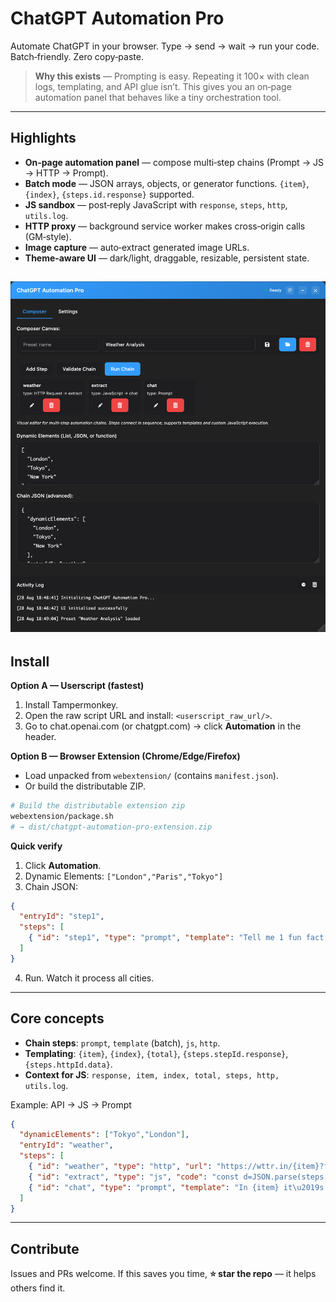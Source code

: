 # ChatGPT Automation Pro

Automate ChatGPT in your browser. Type → send → wait → run your code. Batch‑friendly. Zero copy‑paste.

<banner alt="ChatGPT Automation Pro banner"/>

> **Why this exists** — Prompting is easy. Repeating it 100× with clean logs, templating, and API glue isn’t. This gives you an on‑page automation panel that behaves like a tiny orchestration tool.

---

## Highlights

* **On‑page automation panel** — compose multi‑step chains (Prompt → JS → HTTP → Prompt).
* **Batch mode** — JSON arrays, objects, or generator functions. `{item}`, `{index}`, `{steps.id.response}` supported.
* **JS sandbox** — post‑reply JavaScript with `response`, `steps`, `http`, `utils.log`.
* **HTTP proxy** — background service worker makes cross‑origin calls (GM‑style).
* **Image capture** — auto‑extract generated image URLs.
* **Theme‑aware UI** — dark/light, draggable, resizable, persistent state.

![alt text](image.png)
---

## Install

**Option A — Userscript (fastest)**

1. Install Tampermonkey.
2. Open the raw script URL and install: `<userscript_raw_url/>`.
3. Go to chat.openai.com (or chatgpt.com) → click **Automation** in the header.

**Option B — Browser Extension (Chrome/Edge/Firefox)**

* Load unpacked from `webextension/` (contains `manifest.json`).
* Or build the distributable ZIP.

```bash
# Build the distributable extension zip
webextension/package.sh
# → dist/chatgpt-automation-pro-extension.zip
```

**Quick verify**

1. Click **Automation**.
2. Dynamic Elements: `["London","Paris","Tokyo"]`
3. Chain JSON:

```json
{
  "entryId": "step1",
  "steps": [
    { "id": "step1", "type": "prompt", "template": "Tell me 1 fun fact about {item}" }
  ]
}
```

4. Run. Watch it process all cities.

---

## Core concepts

* **Chain steps**: `prompt`, `template` (batch), `js`, `http`.
* **Templating**: `{item}`, `{index}`, `{total}`, `{steps.stepId.response}`, `{steps.httpId.data}`.
* **Context for JS**: `response, item, index, total, steps, http, utils.log`.

Example: API → JS → Prompt

```json
{
  "dynamicElements": ["Tokyo","London"],
  "entryId": "weather",
  "steps": [
    { "id": "weather", "type": "http", "url": "https://wttr.in/{item}?format=j1", "method": "GET", "next": "extract" },
    { "id": "extract", "type": "js", "code": "const d=JSON.parse(steps.weather.rawText); return d.current_condition[0].temp_C + '°C';", "next": "chat" },
    { "id": "chat", "type": "prompt", "template": "In {item} it\u2019s {steps.extract.response}. What should I wear?" }
  ]
}
```

---

## Contribute

Issues and PRs welcome. If this saves you time, **⭐️ star the repo** — it helps others find it.

